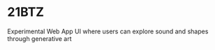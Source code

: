 
21BTZ
=====

Experimental Web App UI where users can explore sound and shapes through generative art
